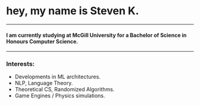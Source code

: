 <h1>
  hey, my name is Steven K.
</h1>

---

#### I am currently studying at McGill University for a Bachelor of Science in Honours Computer Science.

--- 

### Interests:

- Developments in ML architectures.
- NLP, Language Theory.
- Theoretical CS, Randomized Algorithms.
- Game Engines / Physics simulations.


























‎ 
